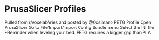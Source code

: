 # PrusaSlicer Profiles

Pulled from r/VoxelabAries and posted by @Ocsimano
    PETG Profile
        Open PrusaSlicer
        Go to File/Import/Import Config Bundle menu
        Select the INI file
    *Reminder when leveling your bed. PETG requires a bigger gap than PLA    
